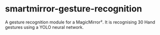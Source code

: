 # smartmirror-gesture-recognition

A gesture recognition module for a MagicMirror². It is recognising 30 Hand gestures using a YOLO neural network.
